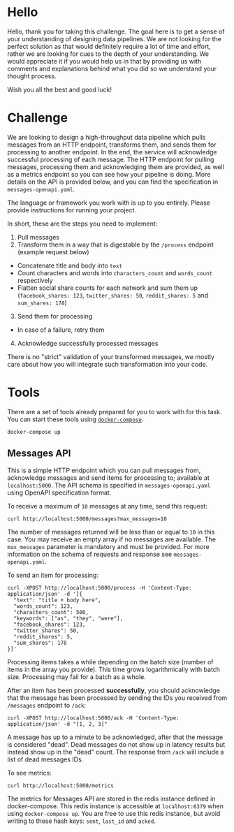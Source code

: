 # Hello

Hello, thank you for taking this challenge. The goal here is to get a sense of your understanding of designing data pipelines. We are not looking for the perfect solution as that would definitely require a lot of time and effort, rather we are looking for cues to the depth of your understanding. We would appreciate it if you would help us in that by providing us with comments and explanations behind what you did so we understand your thought process.

Wish you all the best and good luck!

# Challenge

We are looking to design a high-throughput data pipeline which pulls messages from an HTTP endpoint, transforms them, and sends them for processing to another endpoint. In the end, the service will acknowledge successful processing of each message. The HTTP endpoint for pulling messages, processing them and acknowledging them are provided, as well as a metrics endpoint so you can see how your pipeline is doing. More details on the API is provided below, and you can find the specification in `messages-openapi.yaml`.

The language or framework you work with is up to you entirely. Please provide instructions for running your project.

In short, these are the steps you need to implement:
1. Pull messages
2. Transform them in a way that is digestable by the `/process` endpoint (example request below)
  - Concatenate title and body into `text`
  - Count characters and words into `characters_count` and `words_count` respectively
  - Flatten social share counts for each network and sum them up (`facebook_shares: 123`, `twitter_shares: 50`, `reddit_shares: 5` and `sum_shares: 178`)
3. Send them for processing
  - In case of a failure, retry them
4. Acknowledge successfully processed messages

There is no "strict" validation of your transformed messages, we mostly care about how you will integrate such transformation into your code.

# Tools

There are a set of tools already prepared for you to work with for this task. You can start these tools using [`docker-compose`](https://docs.docker.com/compose/install/).

```
docker-compose up
```

## Messages API

This is a simple HTTP endpoint which you can pull messages from, acknowledge messages and send items for processing to; available at `localhost:5000`. The API schema is specified in `messages-openapi.yaml` using OpenAPI specification format.

To receive a maximum of `10` messages at any time, send this request:

```
curl http://localhost:5000/messages?max_messages=10
```

The number of messages returned will be less than or equal to `10` in this case. You may receive an empty array if no messages are available.
The `max_messages` parameter is mandatory and must be provided. For more information on the schema of requests and response see `messages-openapi.yaml`.

To send an item for processing:

```
curl -XPOST http://localhost:5000/process -H 'Content-Type: application/json' -d '[{
  "text": "title + body here",
  "words_count": 123,
  "characters_count": 500,
  "keywords": ["as", "they", "were"],
  "facebook_shares": 123,
  "twitter_shares": 50,
  "reddit_shares": 5,
  "sum_shares": 178
}]'
```
Processing items takes a while depending on the batch size (number of items in the array you provide). This time grows logarithmically with batch size. Processing may fail for a batch as a whole.

After an item has been processed **successfully**, you should acknowledge that the message has been processed by sending the IDs you received from `/messages` endpoint to `/ack`:

```
curl -XPOST http://localhost:5000/ack -H 'Content-Type: application/json' -d "[1, 2, 3]"
```

A message has up to a minute to be acknowledged, after that the message is considered "dead". Dead messages do not show up in latency results but instead show up in the "dead" count. The response from `/ack` will include a list of dead messages IDs.

To see metrics:

```
curl http://localhost:5000/metrics
```

The metrics for Messages API are stored in the redis instance defined in docker-compose. This redis instance is accessible at `localhost:6379` when using `docker-compose up`. You are free to use this redis instance, but avoid writing to these hash keys: `sent`, `last_id` and `acked`.
